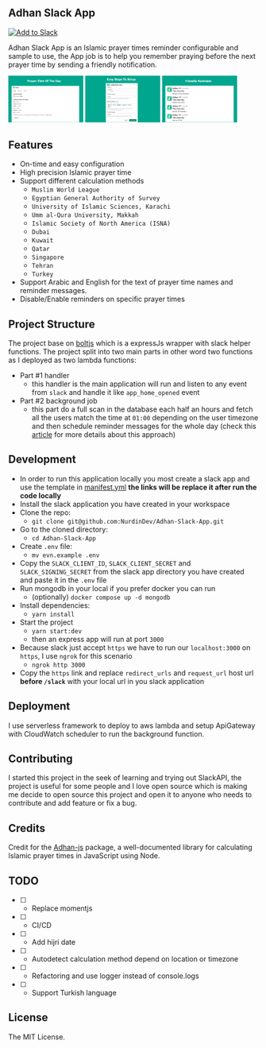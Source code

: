 ## Adhan Slack App

<a href="https://7qx2m6kbf5.execute-api.us-east-1.amazonaws.com/slack/install"><img alt="Add to Slack" height="40" width="139" src="https://platform.slack-edge.com/img/add_to_slack.png" srcSet="https://platform.slack-edge.com/img/add_to_slack.png 1x, https://platform.slack-edge.com/img/add_to_slack@2x.png 2x" /></a>

Adhan Slack App is an Islamic prayer times reminder configurable and sample to use, the App job is to help you remember praying before the next prayer time by sending a friendly notification.

<img src="./assets/cover1.1.png" width="30%"></img>
<img src="./assets/cover2.2.png" width="30%"></img>
<img src="./assets/cover3.3.png" width="30%"></img>

## Features

- On-time and easy configuration
- High precision Islamic prayer time
- Support different calculation methods
  - `Muslim World League`
  - `Egyptian General Authority of Survey`
  - `University of Islamic Sciences, Karachi`
  - `Umm al-Qura University, Makkah`
  - `Islamic Society of North America (ISNA)`
  - `Dubai`
  - `Kuwait`
  - `Qatar`
  - `Singapore`
  - `Tehran`
  - `Turkey`
- Support Arabic and English for the text of prayer time names and reminder messages.
- Disable/Enable reminders on specific prayer times

## Project Structure

The project base on [boltjs](https://slack.dev/bolt-js/tutorial/getting-started) which is a expressJs wrapper with slack helper functions.
The project split into two main parts in other word two functions as I deployed as two lambda functions:

- Part #1 handler
  - this handler is the main application will run and listen to any event from `slack` and handle it like `app_home_opened` event
- Part #2 background job
  - this part do a full scan in the database each half an hours and fetch all the users match the time at `01:00` depending on the user timezone and then schedule reminder messages for the whole day (check this [article](https://nurdin.dev/schedule-a-job-at-the-same-time-in-different-timezones) for more details about this approach)

## Development

- In order to run this application locally you most create a slack app and use the template in [manifest.yml](manifest.yml) **the links will be replace it after run the code locally**
- Install the slack application you have created in your workspace
- Clone the repo:
  - `git clone git@github.com:NurdinDev/Adhan-Slack-App.git`
- Go to the cloned directory:
  - `cd Adhan-Slack-App`
- Create `.env` file:
  - `mv evn.example .env`
- Copy the `SLACK_CLIENT_ID`, `SLACK_CLIENT_SECRET` and `SLACK_SIGNING_SECRET` from the slack app directory you have created and paste it in the `.env` file
- Run mongodb in your local if you prefer docker you can run
  - (optionally) `docker compose up -d mongodb`
- Install dependencies:
  - `yarn install`
- Start the project
  - `yarn start:dev`
  - then an express app will run at port `3000`
- Because slack just accept `https` we have to run our `localhost:3000` on `https`, I use `ngrok` for this scenario
  - `ngrok http 3000`
- Copy the `https` link and replace `redirect_urls` and `request_url` host url **before `/slack`**
  with your local url in you slack application

## Deployment

I use serverless framework to deploy to aws lambda and setup ApiGateway with CloudWatch scheduler to run the background function.

## Contributing

I started this project in the seek of learning and trying out SlackAPI, the project is useful for some people and I love open source which is making me decide to open source this project and open it to anyone who needs to contribute and add feature or fix a bug.

## Credits

Credit for the [Adhan-js](https://github.com/batoulapps/adhan-js) package, a well-documented library for calculating Islamic prayer times in JavaScript using Node.

## TODO

- [ ] - Replace momentjs
- [ ] - CI/CD
- [ ] - Add hijri date
- [ ] - Autodetect calculation method depend on location or timezone
- [ ] - Refactoring and use logger instead of console.logs
- [ ] - Support Turkish language

## License

The MIT License.
